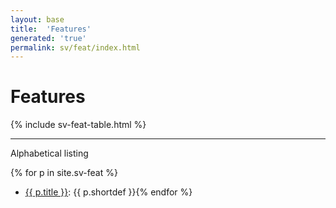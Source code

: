 ```yaml
---
layout: base
title:  'Features'
generated: 'true'
permalink: sv/feat/index.html
---
```


# Features

{% include sv-feat-table.html %}

----------

Alphabetical listing

{% for p in site.sv-feat %}
* [{{ p.title }}](): {{ p.shortdef }}{% endfor %}
